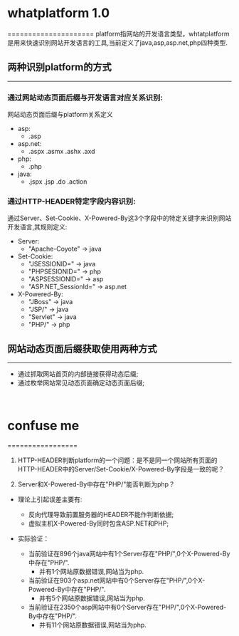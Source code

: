# whatplatform 1.0
=====================
platform指网站的开发语言类型，whtatplatform是用来快速识别网站开发语言的工具,当前定义了java,asp,asp.net,php四种类型.

## 两种识别platform的方式
----------------------------------

### 通过网站动态页面后缀与开发语言对应关系识别:
网站动态页面后缀与platform关系定义
* asp: 
  - .asp
* asp.net:
  - .aspx .asmx .ashx .axd
* php: 
  - .php
* java: 
  - .jspx .jsp .do .action

### 通过HTTP-HEADER特定字段内容识别:
通过Server、Set-Cookie、X-Powered-By这3个字段中的特定关键字来识别网站开发语言,其规则定义:
* Server:
  - "Apache-Coyote" -> java
* Set-Cookie:
  - "JSESSIONID=" -> java
  - "PHPSESIONID=" -> php
  - "ASPSESSIONID=" -> asp
  - "ASP.NET_SessionId=" -> asp.net
* X-Powered-By:
  - "JBoss" -> java
  - "JSP/" -> java
  - "Servlet" -> java
  - "PHP/" -> php


## 网站动态页面后缀获取使用两种方式
------------------------------------
* 通过抓取网站首页的内部链接获得动态后缀;
* 通过枚举网站常见动态页面确定动态页面后缀;

<br>


# confuse me
=================
1) HTTP-HEADER判断platform的一个问题：是不是同一个网站所有页面的HTTP-HEADER中的Server/Set-Cookie/X-Powered-By字段是一致的呢？

2) Server和X-Powered-By中存在"PHP/"能否判断为php？
* 理论上引起误差主要有:
  - 反向代理导致前置服务器的HEADER不能作判断依据;
  - 虚拟主机X-Powered-By同时包含ASP.NET和PHP;

* 实际验证：
  - 当前验证在896个java网站中有1个Server存在"PHP/",0个X-Powered-By中存在"PHP/".
    - 并有1个网站原数据错误,网站当为php.
  - 当前验证在903个asp.net网站中有0个Server存在"PHP/",0个X-Powered-By中存在"PHP/".
    - 并有5个网站原数据错误,网站当为php.
  - 当前验证在2350个asp网站中有0个Server存在"PHP/",0个X-Powered-By中存在"PHP/".
    - 并有11个网站原数据错误,网站当为php.
 







